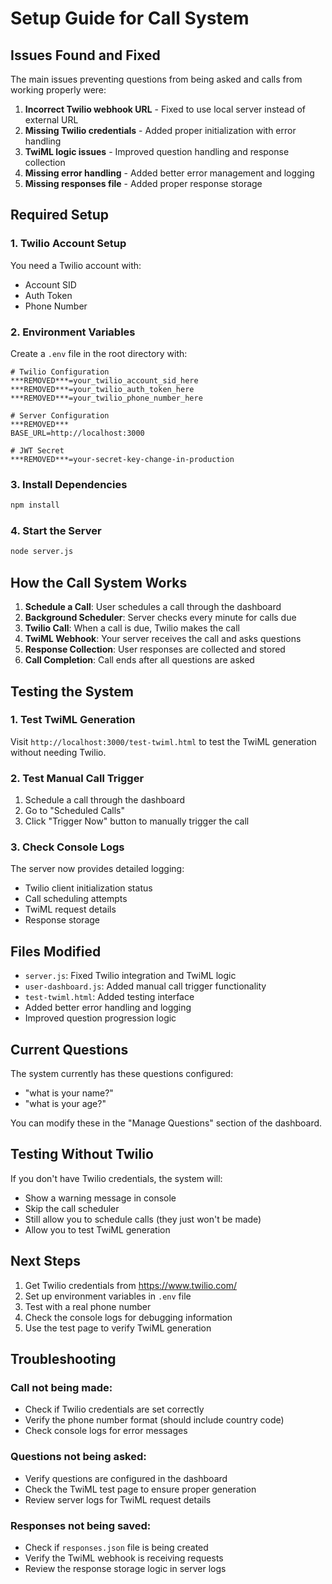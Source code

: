 # Setup Guide for Call System

## Issues Found and Fixed

The main issues preventing questions from being asked and calls from working properly were:

1. **Incorrect Twilio webhook URL** - Fixed to use local server instead of external URL
2. **Missing Twilio credentials** - Added proper initialization with error handling
3. **TwiML logic issues** - Improved question handling and response collection
4. **Missing error handling** - Added better error management and logging
5. **Missing responses file** - Added proper response storage

## Required Setup

### 1. Twilio Account Setup

You need a Twilio account with:
- Account SID
- Auth Token  
- Phone Number

### 2. Environment Variables

Create a `.env` file in the root directory with:

```env
# Twilio Configuration
***REMOVED***=your_twilio_account_sid_here
***REMOVED***=your_twilio_auth_token_here
***REMOVED***=your_twilio_phone_number_here

# Server Configuration
***REMOVED***
BASE_URL=http://localhost:3000

# JWT Secret
***REMOVED***=your-secret-key-change-in-production
```

### 3. Install Dependencies

```bash
npm install
```

### 4. Start the Server

```bash
node server.js
```

## How the Call System Works

1. **Schedule a Call**: User schedules a call through the dashboard
2. **Background Scheduler**: Server checks every minute for calls due
3. **Twilio Call**: When a call is due, Twilio makes the call
4. **TwiML Webhook**: Your server receives the call and asks questions
5. **Response Collection**: User responses are collected and stored
6. **Call Completion**: Call ends after all questions are asked

## Testing the System

### 1. Test TwiML Generation

Visit `http://localhost:3000/test-twiml.html` to test the TwiML generation without needing Twilio.

### 2. Test Manual Call Trigger

1. Schedule a call through the dashboard
2. Go to "Scheduled Calls" 
3. Click "Trigger Now" button to manually trigger the call

### 3. Check Console Logs

The server now provides detailed logging:
- Twilio client initialization status
- Call scheduling attempts
- TwiML request details
- Response storage

## Files Modified

- `server.js`: Fixed Twilio integration and TwiML logic
- `user-dashboard.js`: Added manual call trigger functionality
- `test-twiml.html`: Added testing interface
- Added better error handling and logging
- Improved question progression logic

## Current Questions

The system currently has these questions configured:
- "what is your name?"
- "what is your age?"

You can modify these in the "Manage Questions" section of the dashboard.

## Testing Without Twilio

If you don't have Twilio credentials, the system will:
- Show a warning message in console
- Skip the call scheduler
- Still allow you to schedule calls (they just won't be made)
- Allow you to test TwiML generation

## Next Steps

1. Get Twilio credentials from https://www.twilio.com/
2. Set up environment variables in `.env` file
3. Test with a real phone number
4. Check the console logs for debugging information
5. Use the test page to verify TwiML generation

## Troubleshooting

### Call not being made:
- Check if Twilio credentials are set correctly
- Verify the phone number format (should include country code)
- Check console logs for error messages

### Questions not being asked:
- Verify questions are configured in the dashboard
- Check the TwiML test page to ensure proper generation
- Review server logs for TwiML request details

### Responses not being saved:
- Check if `responses.json` file is being created
- Verify the TwiML webhook is receiving requests
- Review the response storage logic in server logs 